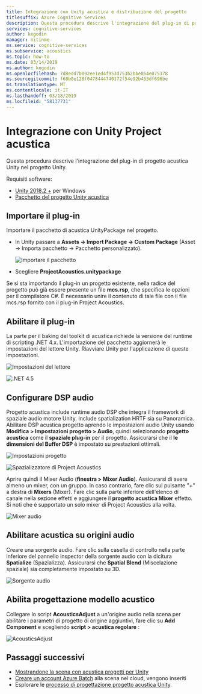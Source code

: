 ```yaml
---
title: Integrazione con Unity acustica e distribuzione del progetto
titlesuffix: Azure Cognitive Services
description: Questa procedura descrive l'integrazione del plug-in di progetto acustica Unity nel progetto Unity.
services: cognitive-services
author: kegodin
manager: nitinme
ms.service: cognitive-services
ms.subservice: acoustics
ms.topic: how-to
ms.date: 03/14/2019
ms.author: kegodin
ms.openlocfilehash: 7d8edd7b092ee1ed4f953d753b2bbe864e075378
ms.sourcegitcommit: f68b0e128f0478444740172f54e92b453df696be
ms.translationtype: MT
ms.contentlocale: it-IT
ms.lasthandoff: 03/18/2019
ms.locfileid: "58137731"
---
```

# <a name="project-acoustics-unity-integration"></a>Integrazione con Unity Project acustica
Questa procedura descrive l'integrazione del plug-in di progetto acustica Unity nel progetto Unity.

Requisiti software:
* [Unity 2018.2 +](http://unity3d.com) per Windows
* [Pacchetto del progetto Unity acustica](https://www.microsoft.com/en-us/download/details.aspx?id=57346)

## <a name="import-the-plugin"></a>Importare il plug-in
Importare il pacchetto di acustica UnityPackage nel progetto. 
* In Unity passare a **Assets -> Import Package -> Custom Package** (Asset -> Importa pacchetto -> Pacchetto personalizzato).

    ![Importare il pacchetto](media/import-package.png)  

* Scegliere **ProjectAcoustics.unitypackage**

Se si sta importando il plug-in un progetto esistente, nella radice del progetto può già essere presente un file **mcs.rsp**, che specifica le opzioni per il compilatore C#. È necessario unire il contenuto di tale file con il file mcs.rsp fornito con il plug-in Project Acoustics.

## <a name="enable-the-plugin"></a>Abilitare il plug-in
La parte per il baking del toolkit di acustica richiede la versione del runtime di scripting .NET 4.x. L'importazione del pacchetto aggiornerà le impostazioni del lettore Unity. Riavviare Unity per l'applicazione di queste impostazioni.

![Impostazioni del lettore](media/player-settings.png)

![.NET 4.5](media/net45.png)

## <a name="set-up-audio-dsp"></a>Configurare DSP audio
Progetto acustica include runtime audio DSP che integra il framework di spaziale audio motore Unity. Include spatialization HRTF sia su Panoramica. Abilitare DSP acustica progetto aprendo le impostazioni audio Unity usando **Modifica > Impostazioni progetto > Audio**, quindi selezionando **progetto acustica** come il **spaziale plug-in** per il progetto. Assicurarsi che il **le dimensioni del Buffer DSP** è impostato su prestazioni ottimali.

![Impostazioni progetto](media/project-settings.png)  

![Spazializzatore di Project Acoustics](media/choose-spatializer.png)

Aprire quindi il Mixer Audio (**finestra > Mixer Audio**). Assicurarsi di avere almeno un mixer, con un gruppo. In caso contrario, fare clic sul pulsante "+" a destra di **Mixers** (Mixer). Fare clic sulla parte inferiore dell'elenco di canale nella sezione effetti e aggiungere il **progetto acustica Mixer** effetto. Si noti che è supportato un solo mixer di Project Acoustics alla volta.

![Mixer audio](media/audio-mixer.png)

## <a name="enable-acoustics-on-sound-sources"></a>Abilitare acustica su origini audio
Creare una sorgente audio. Fare clic sulla casella di controllo nella parte inferiore del pannello inspector della sorgente audio con la dicitura **Spatialize** (Spazializza). Assicurarsi che **Spatial Blend** (Miscelazione spaziale) sia completamente impostato su 3D.  

![Sorgente audio](media/audio-source.png)

## <a name="enable-acoustic-design"></a>Abilita progettazione modello acustico
Collegare lo script **AcousticsAdjust** a un'origine audio nella scena per abilitare i parametri di progetto di origine aggiuntivi, fare clic su **Add Component** e scegliendo **script > acustica regolare** :

![AcousticsAdjust](media/acoustics-adjust.png)

## <a name="next-steps"></a>Passaggi successivi
* [Mostrandone la scena con acustica progetti per Unity](unity-baking.md)
* [Creare un account Azure Batch](create-azure-account.md) alla scena nel cloud, vengono inseriti
* Esplorare le [processo di progettazione progetto acustica Unity](unity-workflow.md).

